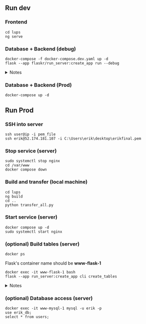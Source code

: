 ## Run dev

### Frontend
```console
cd lups
ng serve
```

### Database + Backend (debug)
```console
docker-compose -f docker-compose.dev.yaml up -d
flask --app flaskr/run_server:create_app run --debug
```
<details>
<summary>Notes</summary>
Celery can only be tested in docker else it can't connect to Flask
</details>  

### Database + Backend (Prod)
```console
docker-compose up -d
```

## Run Prod

### SSH into server
```console
ssh user@ip -i pem_file
ssh erik@52.174.181.107 -i C:\Users\erik\desktop\erikfinal.pem
```

### Stop service (server)
```console
sudo systemctl stop nginx
cd /var/www
docker compose down
```

### Build and transfer (local machine)
```console
cd lups
ng build
cd ..
python transfer_all.py
```

### Start service (server)
```console
docker compose up -d
sudo systemctl start nginx
```

### (optional) Build tables (server)
```console
docker ps
```
Flask's container name should be **www-flask-1**
```console
docker exec -it www-flask-1 bash
flask --app run_server:create_app cli create_tables
```
<details>
<summary>Notes</summary>
This resets database and deletes all files
</details>

### (optional) Database access (server)
```console
docker exec -it www-mysql-1 mysql -u erik -p
use erik_db;
select * from users;
```